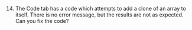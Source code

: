 14. The Code tab has a code which attempts to add a clone of an array to itself. There is no error message, but the results are not as expected. Can you fix the code?
